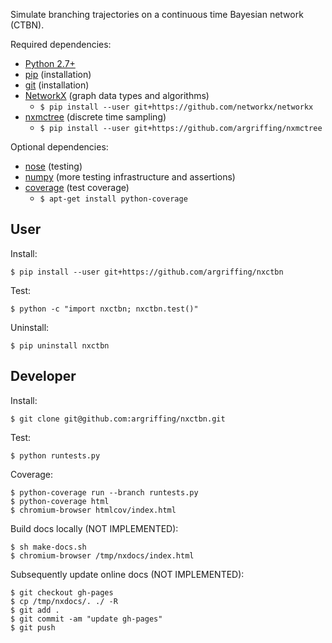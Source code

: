 Simulate branching trajectories on a continuous time Bayesian network (CTBN).

Required dependencies:
 * [Python 2.7+](http://www.python.org/)
 * [pip](https://pip.readthedocs.org/) (installation)
 * [git](http://git-scm.com/) (installation)
 * [NetworkX](http:/networkx.lanl.gov/) (graph data types and algorithms)
   - `$ pip install --user git+https://github.com/networkx/networkx`
 * [nxmctree](https://github.com/argriffing/nxmctree) (discrete time sampling)
   - `$ pip install --user git+https://github.com/argriffing/nxmctree`

Optional dependencies:
 * [nose](https://nose.readthedocs.org/) (testing)
 * [numpy](http://www.numpy.org/) (more testing infrastructure and assertions)
 * [coverage](http://nedbatchelder.com/code/coverage/) (test coverage)
   - `$ apt-get install python-coverage`


User
----

Install:

    $ pip install --user git+https://github.com/argriffing/nxctbn

Test:

    $ python -c "import nxctbn; nxctbn.test()"

Uninstall:

    $ pip uninstall nxctbn


Developer
---------

Install:

    $ git clone git@github.com:argriffing/nxctbn.git

Test:

    $ python runtests.py

Coverage:

    $ python-coverage run --branch runtests.py
    $ python-coverage html
    $ chromium-browser htmlcov/index.html

Build docs locally (NOT IMPLEMENTED):

    $ sh make-docs.sh
    $ chromium-browser /tmp/nxdocs/index.html

Subsequently update online docs (NOT IMPLEMENTED):

    $ git checkout gh-pages
    $ cp /tmp/nxdocs/. ./ -R
    $ git add .
    $ git commit -am "update gh-pages"
    $ git push

